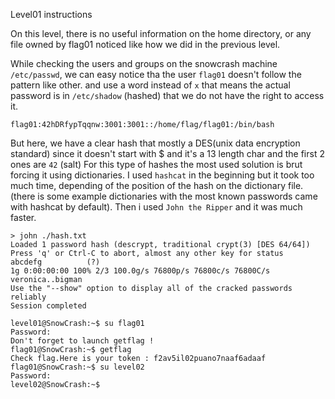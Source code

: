 Level01 instructions

On this level, there is no useful information on the home directory, or any file owned by flag01 noticed like how we did in the previous level.

While checking the users and groups on the snowcrash machine `/etc/passwd`, we can easy notice tha the user `flag01` doesn't follow the pattern like other. and use a word instead of `x` that means the actual password is in `/etc/shadow` (hashed) that we do not have the right to access it.
```
flag01:42hDRfypTqqnw:3001:3001::/home/flag/flag01:/bin/bash
```
But here, we have a clear hash that mostly a DES(unix data encryption standard) since it doesn't start with $ and it's a 13 length char and the first 2 ones are `42` (salt)
For this type of hashes the most used solution is brut forcing it using dictionaries.
I used `hashcat` in the beginning but it took too much time, depending of the position of the hash on the dictionary file. (there is some example dictionaries with the most known passwords came with hashcat by default).
Then i used `John the Ripper` and it was much faster.
```
> john ./hash.txt
Loaded 1 password hash (descrypt, traditional crypt(3) [DES 64/64])
Press 'q' or Ctrl-C to abort, almost any other key for status
abcdefg          (?)
1g 0:00:00:00 100% 2/3 100.0g/s 76800p/s 76800c/s 76800C/s veronica..bigman
Use the "--show" option to display all of the cracked passwords reliably
Session completed
```

```
level01@SnowCrash:~$ su flag01
Password:
Don't forget to launch getflag !
flag01@SnowCrash:~$ getflag
Check flag.Here is your token : f2av5il02puano7naaf6adaaf
flag01@SnowCrash:~$ su level02
Password:
level02@SnowCrash:~$
```